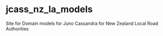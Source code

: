 # jcass_nz_la_models
Site for Domain models for Juno Cassandra for New Zealand Local Road Authorities
